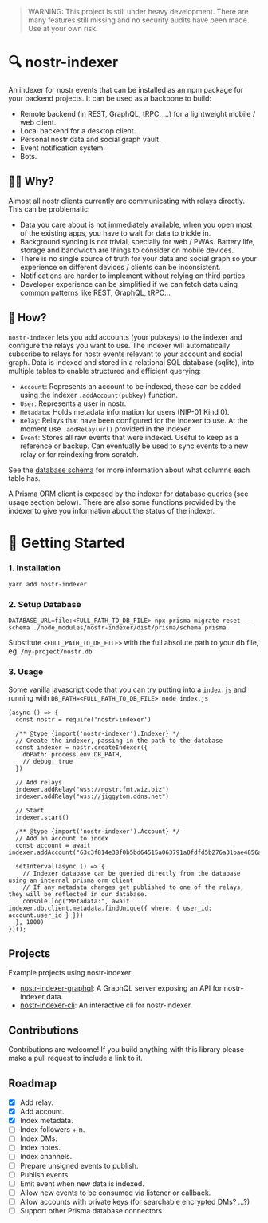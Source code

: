> WARNING: This project is still under heavy development. There are many features still missing and no security audits have been made. Use at your own risk.

# 🔍 nostr-indexer

An indexer for nostr events that can be installed as an npm package for your backend projects. It can be used as a backbone to build:

- Remote backend (in REST, GraphQL, tRPC, ...) for a lightweight mobile / web client.
- Local backend for a desktop client.
- Personal nostr data and social graph vault.
- Event notification system.
- Bots.

## 🤷‍♂️ Why?

Almost all nostr clients currently are communicating with relays directly. This can be problematic:

- Data you care about is not immediately available, when you open most of the existing apps, you have to wait for data to trickle in.
- Background syncing is not trivial, specially for web / PWAs. Battery life, storage and bandwidth are things to consider on mobile devices.
- There is no single source of truth for your data and social graph so your experience on different devices / clients can be inconsistent.
- Notifications are harder to implement without relying on third parties.
- Developer experience can be simplified if we can fetch data using common patterns like REST, GraphQL, tRPC...

## 🔌 How?

`nostr-indexer` lets you add accounts (your pubkeys) to the indexer and configure the relays you want to use. The indexer will automatically subscribe to relays for nostr events relevant to your account and social graph. Data is indexed and stored in a relational SQL database (sqlite), into multiple tables to enable structured and efficient querying:

- `Account`: Represents an account to be indexed, these can be added using the indexer `.addAccount(pubkey)` function.
- `User`: Represents a user in nostr.
- `Metadata`: Holds metadata information for users (NIP-01 Kind 0).
- `Relay`: Relays that have been configured for the indexer to use. At the moment use `.addRelay(url)` provided in the indexer.
- `Event`: Stores all raw events that were indexed. Useful to keep as a reference or backup. Can eventually be used to sync events to a new relay or for reindexing from scratch.

See the [database schema](prisma/schema.prisma) for more information about what columns each table has.

A Prisma ORM client is exposed by the indexer for database queries (see usage section below).
There are also some functions provided by the indexer to give you information about the status of the indexer.

# 🚀 Getting Started

### 1. Installation

```
yarn add nostr-indexer
```

### 2. Setup Database

```
DATABASE_URL=file:<FULL_PATH_TO_DB_FILE> npx prisma migrate reset --schema ./node_modules/nostr-indexer/dist/prisma/schema.prisma
```

Substitute `<FULL_PATH_TO_DB_FILE>` with the full absolute path to your db file, eg. `/my-project/nostr.db`

### 3. Usage

Some vanilla javascript code that you can try putting into a `index.js` and running with `DB_PATH=<FULL_PATH_TO_DB_FILE> node index.js`

```
(async () => {
  const nostr = require('nostr-indexer')

  /** @type {import('nostr-indexer').Indexer} */
  // Create the indexer, passing in the path to the database
  const indexer = nostr.createIndexer({
    dbPath: process.env.DB_PATH,
    // debug: true
  })

  // Add relays
  indexer.addRelay("wss://nostr.fmt.wiz.biz")
  indexer.addRelay("wss://jiggytom.ddns.net")

  // Start
  indexer.start()

  /** @type {import('nostr-indexer').Account} */
  // Add an account to index
  const account = await indexer.addAccount("63c3f814e38f0b5bd64515a063791a0fdfd5b276a31bae4856a16219d8aa0d1f")

  setInterval(async () => {
    // Indexer database can be queried directly from the database using an internal prisma orm client
    // If any metadata changes get published to one of the relays, they will be reflected in our database.
    console.log("Metadata:", await indexer.db.client.metadata.findUnique({ where: { user_id: account.user_id } }))
  }, 1000)
})();
```

## Projects

Example projects using nostr-indexer:

- [nostr-indexer-graphql](https://github.com/LightningK0ala/nostr-indexer-graphql): A GraphQL server exposing an API for nostr-indexer data.
- [nostr-indexer-cli](https://github.com/LightningK0ala/nostr-indexer-cli): An interactive cli for nostr-indexer.

## Contributions

Contributions are welcome! If you build anything with this library please make a pull request to include a link to it.

## Roadmap

- [x] Add relay.
- [x] Add account.
- [x] Index metadata.
- [ ] Index followers + n.
- [ ] Index DMs.
- [ ] Index notes.
- [ ] Index channels.
- [ ] Prepare unsigned events to publish.
- [ ] Publish events.
- [ ] Emit event when new data is indexed.
- [ ] Allow new events to be consumed via listener or callback.
- [ ] Allow accounts with private keys (for searchable encrypted DMs? ...?)
- [ ] Support other Prisma database connectors
